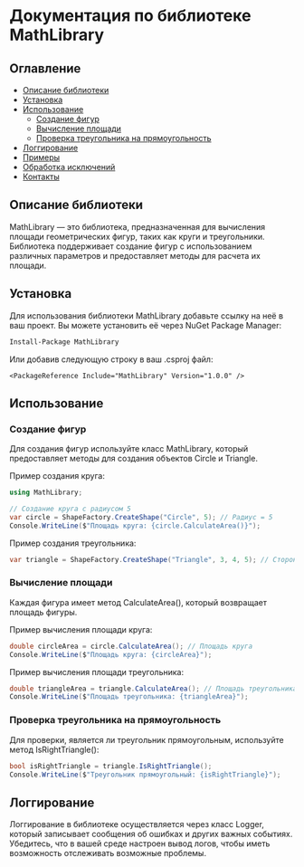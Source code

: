 # Документация по библиотеке MathLibrary

## Оглавление
- [Описание библиотеки](#описание-библиотеки)
- [Установка](#установка)
- [Использование](#использование)
  - [Создание фигур](#создание-фигур)
  - [Вычисление площади](#вычисление-площади)
  - [Проверка треугольника на прямоугольность](#проверка-треугольника-на-прямоугольность)
- [Логгирование](#логгирование)
- [Примеры](#примеры)
- [Обработка исключений](#обработка-исключений)
- [Контакты](#контакты)

## Описание библиотеки
MathLibrary — это библиотека, предназначенная для вычисления площади геометрических фигур, таких как круги и треугольники. Библиотека поддерживает создание фигур с использованием различных параметров и предоставляет методы для расчета их площади.

## Установка
Для использования библиотеки MathLibrary добавьте ссылку на неё в ваш проект. Вы можете установить её через NuGet Package Manager:

```bash 
Install-Package MathLibrary
``` 

Или добавив следующую строку в ваш .csproj файл:

```
<PackageReference Include="MathLibrary" Version="1.0.0" />
```

## Использование

### Создание фигур
Для создания фигур используйте класс MathLibrary, который предоставляет методы для создания объектов Circle и Triangle.

Пример создания круга:
```csharp
using MathLibrary;

// Создание круга с радиусом 5
var circle = ShapeFactory.CreateShape("Circle", 5); // Радиус = 5
Console.WriteLine($"Площадь круга: {circle.CalculateArea()}");
```

Пример создания треугольника:
```csharp
var triangle = ShapeFactory.CreateShape("Triangle", 3, 4, 5); // Стороны = 3, 4, 5
```

### Вычисление площади
Каждая фигура имеет метод CalculateArea(), который возвращает площадь фигуры.

Пример вычисления площади круга:
```csharp
double circleArea = circle.CalculateArea(); // Площадь круга
Console.WriteLine($"Площадь круга: {circleArea}");
```

Пример вычисления площади треугольника:
```csharp
double triangleArea = triangle.CalculateArea(); // Площадь треугольника
Console.WriteLine($"Площадь треугольника: {triangleArea}");
```

### Проверка треугольника на прямоугольность
Для проверки, является ли треугольник прямоугольным, используйте метод IsRightTriangle():

```csharp
bool isRightTriangle = triangle.IsRightTriangle();
Console.WriteLine($"Треугольник прямоугольный: {isRightTriangle}");
```

## Логгирование
Логгирование в библиотеке осуществляется через класс Logger, который записывает сообщения об ошибках и других важных событиях. Убедитесь, что в вашей среде настроен вывод логов, чтобы иметь возможность отслеживать возможные проблемы.



















